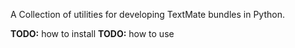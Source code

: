 A Collection of utilities for developing TextMate bundles in Python.

**TODO:** how to install
**TODO:** how to use
